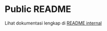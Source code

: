 # Public README

Lihat dokumentasi lengkap di [README internal](./https://github.com/CpmJhon21/Haha-gabut-/blob/2bb49c4247648f48370767e3a288835802fe1a5b/README.md)
